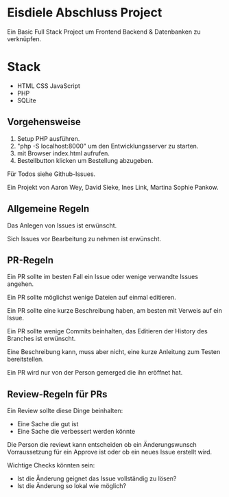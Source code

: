 # Eisdiele Abschluss Project

Ein Basic Full Stack Project um Frontend Backend & Datenbanken zu verknüpfen.

# Stack

-   HTML CSS JavaScript
-   PHP
-   SQLite

## Vorgehensweise

1. Setup PHP ausführen.
2. "php -S localhost:8000" um den Entwicklungsserver zu starten.
3. mit Browser index.html aufrufen.
4. Bestellbutton klicken um Bestellung abzugeben.

Für Todos siehe Github-Issues.

Ein Projekt von Aaron Wey, David Sieke, Ines Link, Martina Sophie Pankow.

## Allgemeine Regeln

Das Anlegen von Issues ist erwünscht.

Sich Issues vor Bearbeitung zu nehmen ist erwünscht.

## PR-Regeln

Ein PR sollte im besten Fall ein Issue oder wenige verwandte Issues
angehen.

Ein PR sollte möglichst wenige Dateien auf einmal editieren.

Ein PR sollte eine kurze Beschreibung haben, am besten mit
Verweis auf ein Issue.

Ein PR sollte wenige Commits beinhalten, das Editieren
der History des Branches ist erwünscht.

Eine Beschreibung kann, muss aber nicht, eine
kurze Anleitung zum Testen bereitstellen.

Ein PR wird nur von der Person gemerged die
ihn eröffnet hat.

## Review-Regeln für PRs

Ein Review sollte diese Dinge beinhalten:

-   Eine Sache die gut ist
-   Eine Sache die verbessert werden könnte

Die Person die reviewt kann entscheiden
ob ein Änderungswunsch Vorraussetzung für ein
Approve ist oder ob ein neues Issue erstellt wird.

Wichtige Checks könnten sein:

-   Ist die Änderung geignet das Issue vollständig zu lösen?
-   Ist die Änderung so lokal wie möglich?
